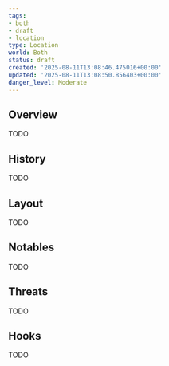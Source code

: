 ```yaml
---
tags:
- both
- draft
- location
type: Location
world: Both
status: draft
created: '2025-08-11T13:08:46.475016+00:00'
updated: '2025-08-11T13:08:50.856403+00:00'
danger_level: Moderate
---
```



## Overview

TODO
## History

TODO
## Layout

TODO
## Notables

TODO
## Threats

TODO
## Hooks

TODO
